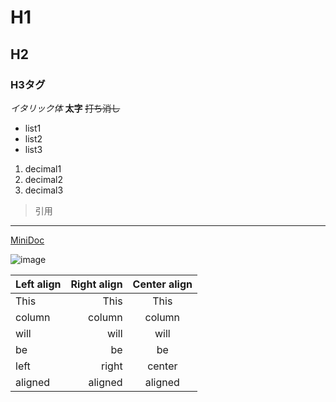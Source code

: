 # H1
## H2
### H3タグ

_イタリック体_
**太字**
~~打ち消し~~

* list1
* list2
* list3

1. decimal1
2. decimal2
3. decimal3

> 引用

---

[MiniDoc](https://github.com/k-shogo/mini_doc)

![image](http://fpoimg.com/300x250)

| Left align | Right align | Center align |
|:-----------|------------:|:------------:|
| This       |        This |     This     |
| column     |      column |    column    |
| will       |        will |     will     |
| be         |          be |      be      |
| left       |       right |    center    |
| aligned    |     aligned |   aligned    |
